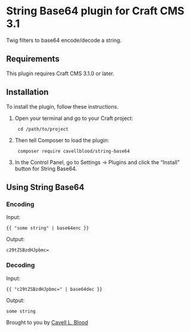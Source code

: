 # String Base64 plugin for Craft CMS 3.1

Twig filters to base64 encode/decode a string.

## Requirements

This plugin requires Craft CMS 3.1.0 or later.

## Installation

To install the plugin, follow these instructions.

1. Open your terminal and go to your Craft project:

        cd /path/to/project

2. Then tell Composer to load the plugin:

        composer require cavellblood/string-base64

3. In the Control Panel, go to Settings → Plugins and click the “Install” button for String Base64.

## Using String Base64

### Encoding

Input:

    {{ "some string" | base64enc }}
    
Output:

    c29tZSBzdHJpbmc=
    
    
### Decoding

Input:

    {{ "c29tZSBzdHJpbmc=" | base64dec }}
    
Output:

    some string

Brought to you by [Cavell L. Blood](https://cavellblood.com)
